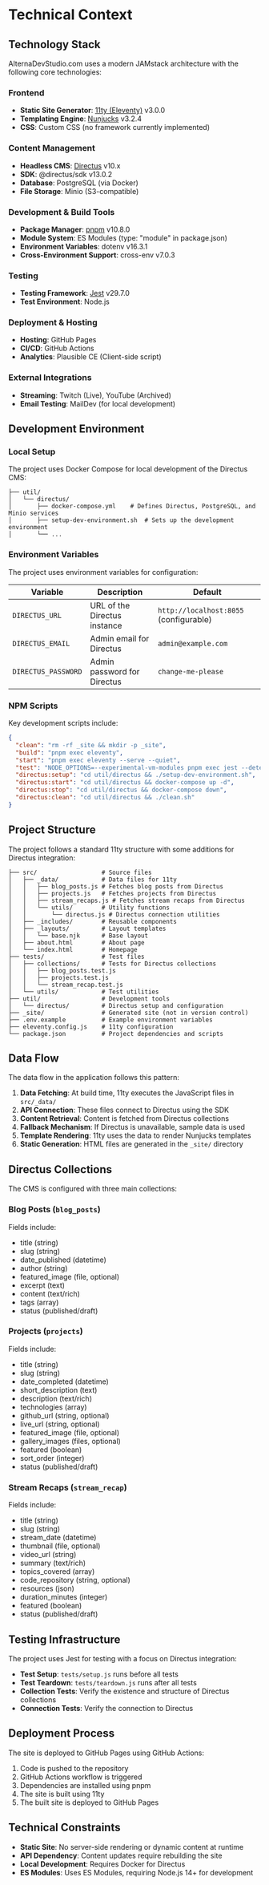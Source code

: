 # Technical Context

## Technology Stack

AlternaDevStudio.com uses a modern JAMstack architecture with the following core technologies:

### Frontend

- **Static Site Generator**: [11ty (Eleventy)](https://www.11ty.dev/) v3.0.0
- **Templating Engine**: [Nunjucks](https://mozilla.github.io/nunjucks/) v3.2.4
- **CSS**: Custom CSS (no framework currently implemented)

### Content Management

- **Headless CMS**: [Directus](https://directus.io/) v10.x
- **SDK**: @directus/sdk v13.0.2
- **Database**: PostgreSQL (via Docker)
- **File Storage**: Minio (S3-compatible)

### Development & Build Tools

- **Package Manager**: [pnpm](https://pnpm.io/) v10.8.0
- **Module System**: ES Modules (type: "module" in package.json)
- **Environment Variables**: dotenv v16.3.1
- **Cross-Environment Support**: cross-env v7.0.3

### Testing

- **Testing Framework**: [Jest](https://jestjs.io/) v29.7.0
- **Test Environment**: Node.js

### Deployment & Hosting

- **Hosting**: GitHub Pages
- **CI/CD**: GitHub Actions
- **Analytics**: Plausible CE (Client-side script)

### External Integrations

- **Streaming**: Twitch (Live), YouTube (Archived)
- **Email Testing**: MailDev (for local development)

## Development Environment

### Local Setup

The project uses Docker Compose for local development of the Directus CMS:

```
├── util/
│   └── directus/
│       ├── docker-compose.yml    # Defines Directus, PostgreSQL, and Minio services
│       ├── setup-dev-environment.sh  # Sets up the development environment
│       └── ...
```

### Environment Variables

The project uses environment variables for configuration:

| Variable | Description | Default |
|----------|-------------|---------|
| `DIRECTUS_URL` | URL of the Directus instance | `http://localhost:8055` (configurable) |
| `DIRECTUS_EMAIL` | Admin email for Directus | `admin@example.com` |
| `DIRECTUS_PASSWORD` | Admin password for Directus | `change-me-please` |

### NPM Scripts

Key development scripts include:

```json
{
  "clean": "rm -rf _site && mkdir -p _site",
  "build": "pnpm exec eleventy",
  "start": "pnpm exec eleventy --serve --quiet",
  "test": "NODE_OPTIONS=--experimental-vm-modules pnpm exec jest --detectOpenHandles",
  "directus:setup": "cd util/directus && ./setup-dev-environment.sh",
  "directus:start": "cd util/directus && docker-compose up -d",
  "directus:stop": "cd util/directus && docker-compose down",
  "directus:clean": "cd util/directus && ./clean.sh"
}
```

## Project Structure

The project follows a standard 11ty structure with some additions for Directus integration:

```
├── src/                  # Source files
│   ├── _data/            # Data files for 11ty
│   │   ├── blog_posts.js # Fetches blog posts from Directus
│   │   ├── projects.js   # Fetches projects from Directus
│   │   ├── stream_recaps.js # Fetches stream recaps from Directus
│   │   └── utils/        # Utility functions
│   │       └── directus.js # Directus connection utilities
│   ├── _includes/        # Reusable components
│   ├── _layouts/         # Layout templates
│   │   └── base.njk      # Base layout
│   ├── about.html        # About page
│   └── index.html        # Homepage
├── tests/                # Test files
│   ├── collections/      # Tests for Directus collections
│   │   ├── blog_posts.test.js
│   │   ├── projects.test.js
│   │   └── stream_recap.test.js
│   └── utils/            # Test utilities
├── util/                 # Development tools
│   └── directus/         # Directus setup and configuration
├── _site/                # Generated site (not in version control)
├── .env.example          # Example environment variables
├── eleventy.config.js    # 11ty configuration
└── package.json          # Project dependencies and scripts
```

## Data Flow

The data flow in the application follows this pattern:

1. **Data Fetching**: At build time, 11ty executes the JavaScript files in `src/_data/`
2. **API Connection**: These files connect to Directus using the SDK
3. **Content Retrieval**: Content is fetched from Directus collections
4. **Fallback Mechanism**: If Directus is unavailable, sample data is used
5. **Template Rendering**: 11ty uses the data to render Nunjucks templates
6. **Static Generation**: HTML files are generated in the `_site/` directory

## Directus Collections

The CMS is configured with three main collections:

### Blog Posts (`blog_posts`)

Fields include:
- title (string)
- slug (string)
- date_published (datetime)
- author (string)
- featured_image (file, optional)
- excerpt (text)
- content (text/rich)
- tags (array)
- status (published/draft)

### Projects (`projects`)

Fields include:
- title (string)
- slug (string)
- date_completed (datetime)
- short_description (text)
- description (text/rich)
- technologies (array)
- github_url (string, optional)
- live_url (string, optional)
- featured_image (file, optional)
- gallery_images (files, optional)
- featured (boolean)
- sort_order (integer)
- status (published/draft)

### Stream Recaps (`stream_recap`)

Fields include:
- title (string)
- slug (string)
- stream_date (datetime)
- thumbnail (file, optional)
- video_url (string)
- summary (text/rich)
- topics_covered (array)
- code_repository (string, optional)
- resources (json)
- duration_minutes (integer)
- featured (boolean)
- status (published/draft)

## Testing Infrastructure

The project uses Jest for testing with a focus on Directus integration:

- **Test Setup**: `tests/setup.js` runs before all tests
- **Test Teardown**: `tests/teardown.js` runs after all tests
- **Collection Tests**: Verify the existence and structure of Directus collections
- **Connection Tests**: Verify the connection to Directus

## Deployment Process

The site is deployed to GitHub Pages using GitHub Actions:

1. Code is pushed to the repository
2. GitHub Actions workflow is triggered
3. Dependencies are installed using pnpm
4. The site is built using 11ty
5. The built site is deployed to GitHub Pages

## Technical Constraints

- **Static Site**: No server-side rendering or dynamic content at runtime
- **API Dependency**: Content updates require rebuilding the site
- **Local Development**: Requires Docker for Directus
- **ES Modules**: Uses ES Modules, requiring Node.js 14+ for development

